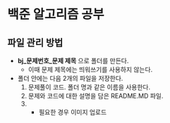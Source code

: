 # 백준 알고리즘 공부

## 파일 관리 방법

- **bj_문제번호_문제 제목** 으로 폴더를 만든다.
    - 이때 문제 제목에는 띄워쓰기를 사용하지 않는다.
- 폴더 안에는 다음 2개의 파일을 저장한다.
    1. 문제풀이 코드. 폴더 명과 같은 이름을 사용한다.
    2. 문제와 코드에 대한 설명을 담은 README.MD 파일.
    3.  + 필요한 경우 이미지 업로드